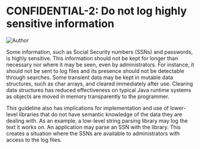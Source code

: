 # CONFIDENTIAL-2: Do not log highly sensitive information
![Author](https://img.shields.io/badge/Author-Oracle-blue.svg)


Some information, such as Social Security numbers (SSNs) and passwords, is highly sensitive. This information should not be kept for longer than necessary nor where it may be seen, even by administrators. For instance, it should not be sent to log files and its presence should not be detectable through searches. Some transient data may be kept in mutable data structures, such as char arrays, and cleared immediately after use. Clearing data structures has reduced effectiveness on typical Java runtime systems as objects are moved in memory transparently to the programmer.

This guideline also has implications for implementation and use of lower-level libraries that do not have semantic knowledge of the data they are dealing with. As an example, a low-level string parsing library may log the text it works on. An application may parse an SSN with the library. This creates a situation where the SSNs are available to administrators with access to the log files.

